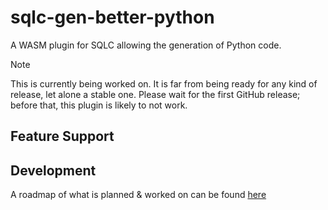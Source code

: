# sqlc-gen-better-python
A WASM plugin for SQLC allowing the generation of Python code.


> [!NOTE]
> This is currently being worked on. It is far from being ready for any kind of release, let alone a stable one.
> Please wait for the first GitHub release; before that, this plugin is likely to not work.

## Feature Support


## Development
A roadmap of what is planned & worked on can be found [here](https://github.com/users/rayakame/projects/1/)
